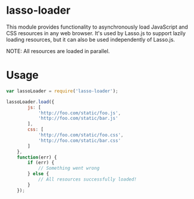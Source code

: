 lasso-loader
============

This module provides functionality to asynchronously load JavaScript and CSS resources in any web browser. It's used by Lasso.js to support lazily loading resources, but it can also be used independently of Lasso.js.

NOTE: All resources are loaded in parallel.

# Usage

```javascript
var lassoLoader = require('lasso-loader');

lassoLoader.load({
        js: [
            'http://foo.com/static/foo.js',
            'http://foo.com/static/bar.js'
        ],
        css: [
            'http://foo.com/static/foo.css',
            'http://foo.com/static/bar.css'
        ]
    },
    function(err) {
        if (err) {
            // Something went wrong
        } else {
            // All resources successfully loaded!
        }
    });
```